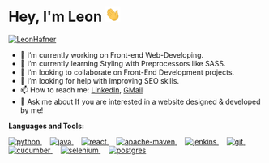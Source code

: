 <h1>Hey, I'm 
  <!--<a href="https://leonhafner.com/" rel="nofollow">Leon</a>-->
  Leon
  <animated-image data-catalyst style="width: 30px;">
    <a target="_blank" rel="noopener noreferrer nofollow" href="https://raw.githubusercontent.com/ABSphreak/ABSphreak/master/gifs/Hi.gif" data-target="animated-    image.originalLink">
      <img src="https://raw.githubusercontent.com/ABSphreak/ABSphreak/master/gifs/Hi.gif" style="max-width: 100%; height: 29px; display: inline-block;" data-target="animated-image.originalImage">
      </img>
    </a>
  </animated-image>
</h1>

<a target="_blank" rel="noopener noreferrer nofollow"  href="https://camo.githubusercontent.com/a5ef27d31fcac394d0eb19816078f3d6070088fe789d861d18f9bfe4b9c3233e/68747470733a2f2f6b6f6d617265762e636f6d2f67687076632f3f757365726e616d653d4268617261744b616d6d616b61746c61266c6162656c3d566965777326636f6c6f723d626c7565267374796c653d666f722d7468652d6261646765">
<img src="https://camo.githubusercontent.com/a5ef27d31fcac394d0eb19816078f3d6070088fe789d861d18f9bfe4b9c3233e/68747470733a2f2f6b6f6d617265762e636f6d2f67687076632f3f757365726e616d653d4268617261744b616d6d616b61746c61266c6162656c3d566965777326636f6c6f723d626c7565267374796c653d666f722d7468652d6261646765" alt="LeonHafner" data-canonical-src="https://komarev.com/ghpvc/?username=Leon-H-DG&label=Views&color=blue&style=for-the-badge" style="max-width: 100%;"></img>
</a>

- 🔭 I’m currently working on Front-end Web-Developing.
- 🌱 I’m currently learning Styling with Preprocessors like SASS.
- 👯 I’m looking to collaborate on Front-End Development projects.
- 🤔 I’m looking for help with improving SEO skills.
- 📫 How to reach me: <a href="https://www.linkedin.com/in/leonhafner" rel="noFollow">LinkedIn</a>, <a href="mailto:leon.dalgrande.hafner@gmail.de">GMail</a>
- 💬 Ask me about If you are interested in a website designed & developed by me!

<p><strong>Languages and Tools:</strong></p>


<a target="_blank" rel="noopener noreferrer nofollow" href="https://user-images.githubusercontent.com/28840761/89373851-5696c900-d71c-11ea-9fad-09e52584c77b.png">
<img height="30" width="30" alt="python" src="https://user-images.githubusercontent.com/28840761/89373851-5696c900-d71c-11ea-9fad-09e52584c77b.png" style="max-width: 100%;"></img>
</a>
&nbsp;&nbsp;&nbsp;
<a target="_blank" rel="noopener noreferrer nofollow" href="https://user-images.githubusercontent.com/28840761/89373844-54cd0580-d71c-11ea-8525-e618ed8e029d.png">
<img height="30" width="30" alt="java" src="https://user-images.githubusercontent.com/28840761/89373844-54cd0580-d71c-11ea-8525-e618ed8e029d.png" style="max-width: 100%;"></img>
</a>
&nbsp;&nbsp;&nbsp;
<a target="_blank" rel="noopener noreferrer nofollow" href="https://user-images.githubusercontent.com/28840761/89373852-5696c900-d71c-11ea-8d90-b469310bd189.png">
<img height="30" width="30" alt="react" src="https://user-images.githubusercontent.com/28840761/89373852-5696c900-d71c-11ea-8d90-b469310bd189.png" style="max-width: 100%;"></img>
</a>
&nbsp;&nbsp;&nbsp;
<a target="_blank" rel="noopener noreferrer nofollow" href="https://user-images.githubusercontent.com/28840761/89373834-51d21500-d71c-11ea-8799-b80a6c095b67.png">
<img height="30" width="30" alt="apache-maven" src="https://user-images.githubusercontent.com/28840761/89373834-51d21500-d71c-11ea-8799-b80a6c095b67.png" style="max-width: 100%;"></img>
</a>
&nbsp;&nbsp;&nbsp;
<a target="_blank" rel="noopener noreferrer nofollow" href="https://user-images.githubusercontent.com/28840761/89373845-55659c00-d71c-11ea-827a-a381e836e1d8.png">
<img height="30" width="30" alt="jenkins" src="https://user-images.githubusercontent.com/28840761/89373845-55659c00-d71c-11ea-827a-a381e836e1d8.png" style="max-width: 100%;"></img>
</a>
&nbsp;&nbsp;&nbsp;
<a target="_blank" rel="noopener noreferrer nofollow" href="https://user-images.githubusercontent.com/28840761/89373842-54cd0580-d71c-11ea-9643-e145b5c4e727.png">
<img height="30" width="30" alt="git" src="https://user-images.githubusercontent.com/28840761/89373842-54cd0580-d71c-11ea-9643-e145b5c4e727.png" style="max-width: 100%;"></img>
</a>
&nbsp;&nbsp;&nbsp;
<a target="_blank" rel="noopener noreferrer nofollow" href="https://user-images.githubusercontent.com/28840761/89373837-53034200-d71c-11ea-8a99-a1c965213ebf.png">
<img height="30" width="30" alt="cucumber" src="https://user-images.githubusercontent.com/28840761/89373854-572f5f80-d71c-11ea-8368-3846394b1948.png" style="max-width: 100%;"></img>
</a>
&nbsp;&nbsp;&nbsp;
<a target="_blank" rel="noopener noreferrer nofollow" href="https://user-images.githubusercontent.com/28840761/89373854-572f5f80-d71c-11ea-8368-3846394b1948.png">
<img height="30" width="30" alt="selenium" src="https://user-images.githubusercontent.com/28840761/89373837-53034200-d71c-11ea-8a99-a1c965213ebf.png" style="max-width: 100%;"></img>
</a>
&nbsp;&nbsp;&nbsp;
<a target="_blank" rel="noopener noreferrer nofollow" href="https://user-images.githubusercontent.com/28840761/89373848-55fe3280-d71c-11ea-93d1-b677877922e5.png">
<img height="30" width="30" alt="postgres" src="https://user-images.githubusercontent.com/28840761/89373848-55fe3280-d71c-11ea-93d1-b677877922e5.png" style="max-width: 100%;"></img>
</a>
